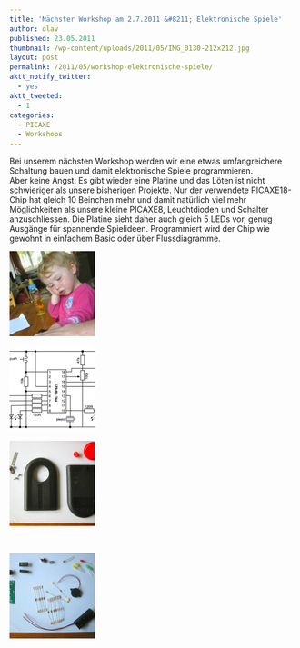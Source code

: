 ```yaml
---
title: 'Nächster Workshop am 2.7.2011 &#8211; Elektronische Spiele'
author: olav
published: 23.05.2011
thumbnail: /wp-content/uploads/2011/05/IMG_0130-212x212.jpg
layout: post
permalink: /2011/05/workshop-elektronische-spiele/
aktt_notify_twitter:
  - yes
aktt_tweeted:
  - 1
categories:
  - PICAXE
  - Workshops
---
```

Bei unserem nächsten Workshop werden wir eine etwas umfangreichere Schaltung bauen und damit elektronische Spiele programmieren.  
Aber keine Angst: Es gibt wieder eine Platine und das Löten ist nicht schwieriger als unsere bisherigen Projekte. Nur der verwendete PICAXE18-Chip hat gleich 10 Beinchen mehr und damit natürlich viel mehr Möglichkeiten als unsere kleine PICAXE8, Leuchtdioden und Schalter anzuschliessen. Die Platine sieht daher auch gleich 5 LEDs vor, genug Ausgänge für spannende Spielideen. Programmiert wird der Chip wie gewohnt in einfachem Basic oder über Flussdiagramme.

<!-- see gallery_shortcode() in wp-includes/media.php -->

<div id='gallery-12' class='gallery galleryid-509 gallery-columns-3 gallery-size-thumbnail'>
  <dl class='gallery-item'>
    <dt class='gallery-icon'>
      <a href='/wp-content/uploads/2011/05/IMG_0130-e1306130224650.jpg' rel="lightbox[509]" title="Nächster Workshop am 2.7.2011 - Elektronische Spiele"><img width="150" height="150" src="/wp-content/uploads/2011/05/IMG_0130-e1306130224650-150x150.jpg" class="attachment-thumbnail" alt="Die Testpilotin ist noch skeptisch" /></a>
    </dt>
  </dl>

  <dl class='gallery-item'>
    <dt class='gallery-icon'>
      <a href='/wp-content/uploads/2011/05/Bildschirmfoto-2011-05-23-um-07.48.20.png' rel="lightbox[509]" title="Nächster Workshop am 2.7.2011 - Elektronische Spiele"><img width="150" height="150" src="/wp-content/uploads/2011/05/Bildschirmfoto-2011-05-23-um-07.48.20-150x150.png" class="attachment-thumbnail" alt="Die Schaltung des elektronischen Spiels" /></a>
    </dt>
  </dl>

  <dl class='gallery-item'>
    <dt class='gallery-icon'>
      <a href='/wp-content/uploads/2011/05/IMG_0126-e1306179655773.jpg' rel="lightbox[509]" title="Nächster Workshop am 2.7.2011 - Elektronische Spiele"><img width="150" height="150" src="/wp-content/uploads/2011/05/IMG_0126-150x150.jpg" class="attachment-thumbnail" alt="Ein mögliches Gehäuse. Eigene Fantasie ist gefragt" /></a>
    </dt>
  </dl>

  <br style="clear: both" />

  <dl class='gallery-item'>
    <dt class='gallery-icon'>
      <a href='/wp-content/uploads/2011/05/IMG_0127-e1306179614263.jpg' rel="lightbox[509]" title="Nächster Workshop am 2.7.2011 - Elektronische Spiele"><img width="150" height="150" src="/wp-content/uploads/2011/05/IMG_0127-150x150.jpg" class="attachment-thumbnail" alt="Teile für das elektronische Spiel" /></a>
    </dt>
  </dl>

  <br style='clear: both;' />
</div>
